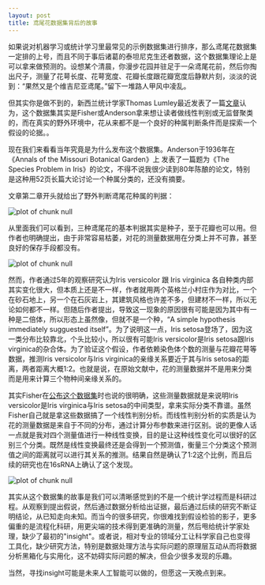 ```yaml
---
layout: post
title: 鸢尾花数据集背后的故事
---
```


如果说对机器学习或统计学习里最常见的示例数据集进行排序，那么鸢尾花数据集一定排的上号，而且不同于事后诸葛的泰坦尼克生还者数据，这个数据集理论上是可以拿来做预测的。设想某个清晨，你漫步花园并驻足于一朵鸢尾花前，然后你掏出尺子，测量了花萼长度、花萼宽度、花瓣长度跟花瓣宽度后静默片刻，淡淡的说到：“果然又是个维吉尼亚鸢尾。”留下一堆路人甲风中凌乱。

但其实你是做不到的，新西兰统计学家Thomas Lumley最近发表了一篇[文章](http://notstatschat.tumblr.com/post/155194690691/the-iris-data)认为，这个数据集其实是Fisher或Anderson拿来想让读者做线性判别或无监督聚类的，而在真实的野外环境中，花从来都不是一个良好的种属判断条件而是探索一个假设的论据。。

现在我们来看看当年究竟是为什么发布这个数据集。Anderson于1936年在《Annals of the Missouri Botanical Garden》上
发表了一篇题为《The Species Problem in Iris》的论文，不得不说我很少读到80年陈酿的论文，特别是这种用52页长篇大论讨论一个种属分类的，还没有摘要。

文章第二章开头就给出了野外判断鸢尾花种属的判据：

![plot of chunk null](http://yufree.github.io/blogcn/figure/iris1.png)

从里面我们可以看到，三种鸢尾花的基本判据其实是种子，至于花瓣也可以用。但作者也明确提出，由于非常容易枯萎，对花的测量数据用在分类上并不可靠，甚至良好的保存手段都没有。

![plot of chunk null](http://yufree.github.io/blogcn/figure/iris2.png)

然而，作者通过5年的观察研究认为Iris versicolor 跟 Iris virginica 各自种类内部其实变化很大，但本质上还是不一样，作者就用两个英格兰小村庄作为对比，一个在砂石地上，另一个在石灰岩上，其建筑风格也许差不多，但建材不一样，所以无论如何都不一样。但随后作者提出，导致这一现象的原因很有可能是因为其中有一种是二倍体，所以形态上虽然像，但就不是一个种，“A simple hypothesis immediately sugguested itself”。为了说明这一点，Iris setosa登场了，因为这一类分布比较靠北，个头比较小，所以很有可能Iris versicolor是Iris setosa跟Iris virginica的杂合体。为了验证这个假设，作者依赖染色体个数的测量与花瓣花萼等数据，推测Iris versicolor与Iris virginica的亲缘关系要近于其与Iris setosa的距离，两者距离大概1:2。也就是说，在原始文献中，花的测量数据并不是用来分类而是用来计算三个物种间亲缘关系的。

其实Fisher在[公布这个数据集](http://onlinelibrary.wiley.com/doi/10.1111/j.1469-1809.1936.tb02137.x/full)时也说的很明确，这些测量数据就是来说明Iris versicolor是Iris virginica与Iris setosa的中间类型，拿来实际分类不靠谱。虽然Fisher自己就是拿这些数据搞了一个线性判别分析。而线性判别分析的实质是认为花的测量数据是来自于不同的分布，通过计算分布参数来进行区别。说的更像人话一点就是我对四个测量值进行一种线性变换，目的是让这种线性变化可以很好的区别三个分类。既然是线性变换最终还是会得到一个预测值，衡量三个分类这个预测值之间的距离就可以进行其关系的推测。结果自然是确认了1:2这个比例，而且后续的研究也在16sRNA上确认了这个发现。

![plot of chunk null](http://yufree.github.io/blogcn/figure/iris3.png)

其实从这个数据集的故事是我们可以清晰感觉到的不是一个统计学过程而是科研过程。从观察到提出假说，然后通过数据分析给出证据，最后通过后续的研究不断证明结论，从已知走向未知。而当今的很多研究，你很难找到假设检验的影子，更多偏重的是流程化科研，用更尖端的技术得到更准确的测量，然后甩给统计学家处理，缺少了最初的"insight"。或者说，相对专业的领域分工让科学家自己也变得工具化，缺少研究方法，特别是数据处理方法与实际问题的原理层互动从而将数据分析黑箱化与实用化，这不妨碍实际问题的解决，但会少很多发现的乐趣。

当然，寻找insight可能是未来人工智能可以做的，但愿这一天晚点到来。